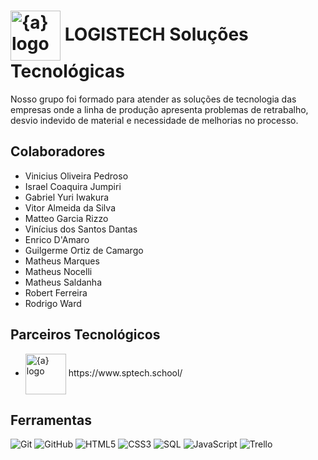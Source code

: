 <h1>
    <img align="center" width="80px" src="https://avatars.githubusercontent.com/u/180440007?v=4" img width="80" alt="{a} logo" class="img-fluid"></a>
    <span>LOGISTECH Soluções Tecnológicas</span>
</h1>

Nosso grupo foi formado para atender as soluções de tecnologia das empresas onde a linha de produção apresenta problemas de retrabalho, desvio indevido de material e necessidade de melhorias no processo.

## Colaboradores
- Vinicius Oliveira Pedroso
- Israel Coaquira Jumpiri
- Gabriel Yuri Iwakura
- Vitor Almeida da Silva
- Matteo Garcia Rizzo
- Vinícius dos Santos Dantas
- Enrico D'Amaro
- Guilgerme Ortiz de Camargo
- Matheus Marques
- Matheus Nocelli
- Matheus Saldanha
- Robert Ferreira
- Rodrigo Ward

## Parceiros Tecnológicos
- <a href="https://www.sptech.school/">
      <img align="center" width="65px" src="https://moodle.sptech.school/pluginfile.php/1/core_admin/logo/0x150/1692971033/sptech_principal_ciano.png" alt="{a} logo" class="img-fluid"></a> https://www.sptech.school/

## Ferramentas
![Git](https://img.shields.io/badge/Git-000?style=for-the-badge&logo=git)
![GitHub](https://img.shields.io/badge/GitHub-000?style=for-the-badge&logo=github)
![HTML5](https://img.shields.io/badge/HTML-000?style=for-the-badge&logo=html5)
![CSS3](https://img.shields.io/badge/CSS-000?style=for-the-badge&logo=css3&logoColor=30A3DC)
![SQL](https://img.shields.io/badge/sql-000?style=for-the-badge&logo=mysql)
![JavaScript](https://img.shields.io/badge/JavaScript-000?style=for-the-badge&logo=javascript)
![Trello](https://img.shields.io/badge/trello-000?style=for-the-badge&logo=trello&logoColor=30A3DC)
